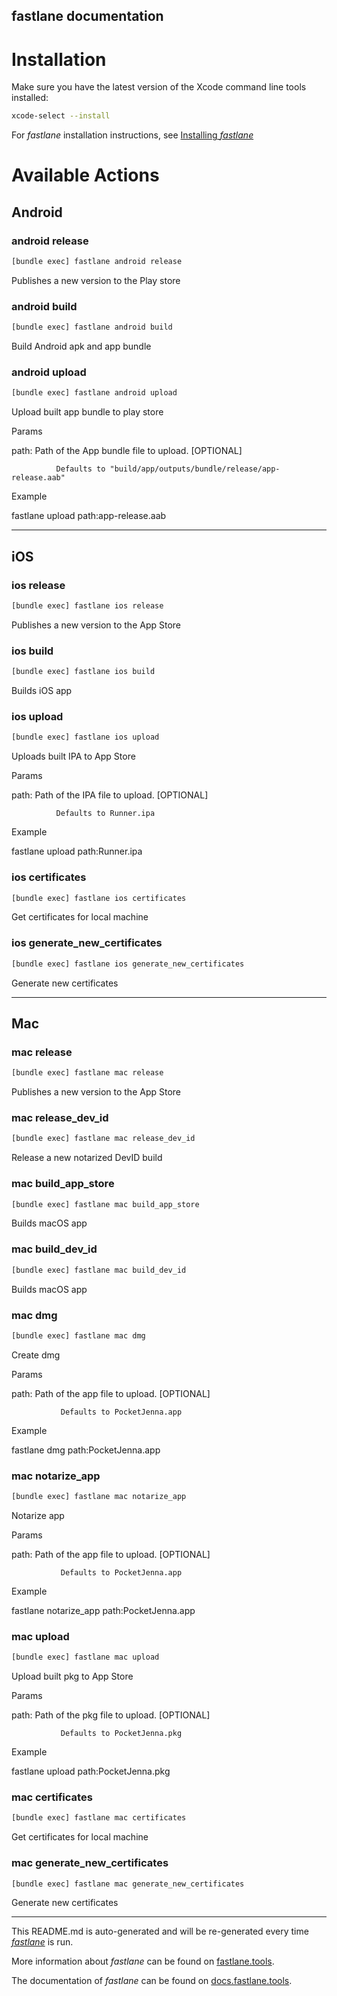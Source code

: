 fastlane documentation
----

# Installation

Make sure you have the latest version of the Xcode command line tools installed:

```sh
xcode-select --install
```

For _fastlane_ installation instructions, see [Installing _fastlane_](https://docs.fastlane.tools/#installing-fastlane)

# Available Actions

## Android

### android release

```sh
[bundle exec] fastlane android release
```

Publishes a new version to the Play store

### android build

```sh
[bundle exec] fastlane android build
```

Build Android apk and app bundle

### android upload

```sh
[bundle exec] fastlane android upload
```

Upload built app bundle to play store

Params



  path:       Path of the App bundle file to upload. [OPTIONAL]

              Defaults to "build/app/outputs/bundle/release/app-release.aab"



Example

  fastlane upload path:app-release.aab

----


## iOS

### ios release

```sh
[bundle exec] fastlane ios release
```

Publishes a new version to the App Store

### ios build

```sh
[bundle exec] fastlane ios build
```

Builds iOS app

### ios upload

```sh
[bundle exec] fastlane ios upload
```

Uploads built IPA to App Store

Params



  path:        Path of the IPA file to upload. [OPTIONAL]

              Defaults to Runner.ipa



Example

  fastlane upload path:Runner.ipa

### ios certificates

```sh
[bundle exec] fastlane ios certificates
```

Get certificates for local machine

### ios generate_new_certificates

```sh
[bundle exec] fastlane ios generate_new_certificates
```

Generate new certificates

----


## Mac

### mac release

```sh
[bundle exec] fastlane mac release
```

Publishes a new version to the App Store

### mac release_dev_id

```sh
[bundle exec] fastlane mac release_dev_id
```

Release a new notarized DevID build

### mac build_app_store

```sh
[bundle exec] fastlane mac build_app_store
```

Builds macOS app

### mac build_dev_id

```sh
[bundle exec] fastlane mac build_dev_id
```

Builds macOS app

### mac dmg

```sh
[bundle exec] fastlane mac dmg
```

Create dmg

Params



  path:        Path of the app file to upload. [OPTIONAL]

               Defaults to PocketJenna.app



Example

  fastlane dmg path:PocketJenna.app

### mac notarize_app

```sh
[bundle exec] fastlane mac notarize_app
```

Notarize app

Params



  path:        Path of the app file to upload. [OPTIONAL]

               Defaults to PocketJenna.app



Example

  fastlane notarize_app path:PocketJenna.app

### mac upload

```sh
[bundle exec] fastlane mac upload
```

Upload built pkg to App Store

Params



  path:        Path of the pkg file to upload. [OPTIONAL]

               Defaults to PocketJenna.pkg



Example

  fastlane upload path:PocketJenna.pkg

### mac certificates

```sh
[bundle exec] fastlane mac certificates
```

Get certificates for local machine

### mac generate_new_certificates

```sh
[bundle exec] fastlane mac generate_new_certificates
```

Generate new certificates

----

This README.md is auto-generated and will be re-generated every time [_fastlane_](https://fastlane.tools) is run.

More information about _fastlane_ can be found on [fastlane.tools](https://fastlane.tools).

The documentation of _fastlane_ can be found on [docs.fastlane.tools](https://docs.fastlane.tools).
